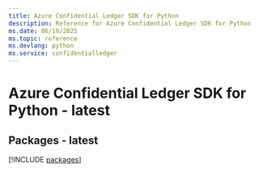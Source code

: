 ```yaml
---
title: Azure Confidential Ledger SDK for Python
description: Reference for Azure Confidential Ledger SDK for Python
ms.date: 06/19/2025
ms.topic: reference
ms.devlang: python
ms.service: confidentialledger
---
```

# Azure Confidential Ledger SDK for Python - latest
## Packages - latest
[!INCLUDE [packages](confidential-ledger-index.md)]